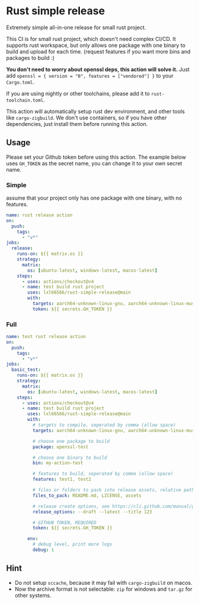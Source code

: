 # Rust simple release

Extremely simple all-in-one release for small rust project.

This CI is for small rust project, which doesn't need complex CI/CD. It supports rust workspace, but only allows one package with one binary to build and upload for each time. (request features if you want more bins and packages to build :)

**You don't need to worry about openssl deps, this action will solve it.** Just add `openssl = { version = "0", features = ["vendored"] }` to your `Cargo.toml`.

If you are using nightly or other toolchains, please add it to `rust-toolchain.toml`.

This action will automatically setup rust dev environment, and other tools like `cargo-zigbuild`. We don't use containers, so if you have other dependencies, just install them before running this action.

## Usage

Please set your Github token before using this action. The example below uses `GH_TOKEN` as the secret name, you can change it to your own secret name.

### Simple

assume that your project only has one package with one binary, with no features.

```yaml
name: rust release action
on:
  push:
    tags:
      - "v*"
jobs:
  release:
    runs-on: ${{ matrix.os }}
    strategy:
      matrix:
        os: [ubuntu-latest, windows-latest, macos-latest]
    steps:
      - uses: actions/checkout@v4
      - name: test build rust project
        uses: lxl66566/rust-simple-release@main
        with:
          targets: aarch64-unknown-linux-gnu, aarch64-unknown-linux-musl, x86_64-pc-windows-msvc, x86_64-unknown-linux-musl, x86_64-unknown-linux-gnu, aarch64-apple-darwin, x86_64-apple-darwin
          token: ${{ secrets.GH_TOKEN }}
```

### Full

```yaml
name: test rust release action
on:
  push:
    tags:
      - "v*"
jobs:
  basic_test:
    runs-on: ${{ matrix.os }}
    strategy:
      matrix:
        os: [ubuntu-latest, windows-latest, macos-latest]
    steps:
      - uses: actions/checkout@v4
      - name: test build rust project
        uses: lxl66566/rust-simple-release@main
        with:
          # targets to compile, seperated by comma (allow space)
          targets: aarch64-unknown-linux-gnu, aarch64-unknown-linux-musl, x86_64-pc-windows-msvc, x86_64-unknown-linux-musl, x86_64-unknown-linux-gnu, aarch64-apple-darwin, x86_64-apple-darwin

          # choose one package to build
          package: openssl-test

          # choose one binary to build
          bin: my-action-test

          # features to build, seperated by comma (allow space)
          features: test1, test2

          # files or folders to pack into release assets, relative path seperated by comma
          files_to_pack: README.md, LICENSE, assets

          # release create options, see https://cli.github.com/manual/gh_release_create
          release_options: --draft --latest --title 123

          # GITHUB TOKEN, REQUIRED
          token: ${{ secrets.GH_TOKEN }}

        env:
          # debug level, print more logs
          debug: 1
```

## Hint

- Do not setup `sccache`, because it may fail with `cargo-zigbuild` on macos.
- Now the archive format is not selectable: `zip` for windows and `tar.gz` for other systems.

